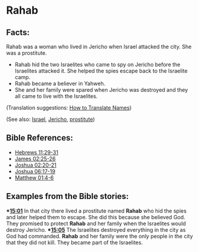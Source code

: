 # Rahab #

## Facts: ##

Rahab was a woman who lived in Jericho when Israel attacked the city. She was a prostitute.

* Rahab hid the two Israelites who came to spy on Jericho before the Israelites attacked it. She helped the spies escape back to the Israelite camp.
* Rahab became a believer in Yahweh.
* She and her family were spared when Jericho was destroyed and they all came to live with the Israelites.

(Translation suggestions: [How to Translate Names](en/ta-vol1/translate/man/translate-names))

(See also: [Israel](../other/israel.md), [Jericho](../other/jericho.md), [prostitute](../other/prostitute.md))

## Bible References: ##

* [Hebrews 11:29-31](en/tn/heb/help/11/29)
* [James 02:25-26](en/tn/jas/help/02/25)
* [Joshua 02:20-21](en/tn/jos/help/02/20)
* [Joshua 06:17-19](en/tn/jos/help/06/17)
* [Matthew 01:4-6](en/tn/mat/help/01/04)

## Examples from the Bible stories: ##

  __*[15:01](en/tn/obs/help/15/01)__ In that city there lived a prostitute named __Rahab__ who hid the spies and later helped them to escape. She did this because she believed God. They promised to protect __Rahab__ and her family when the Israelites would destroy Jericho. 
  __*[15:05](en/tn/obs/help/15/05)__ The Israelites destroyed everything in the city as God had commanded. __Rahab__ and her family were the only people in the city that they did not kill. They became part of the Israelites.
